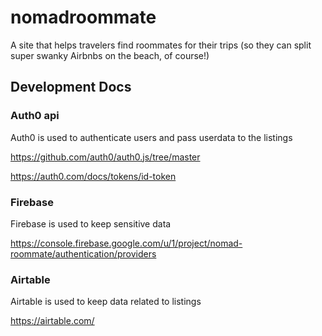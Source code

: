 # nomadroommate
A site that helps travelers find roommates for their trips (so they can split super swanky Airbnbs on the beach, of course!)


## Development Docs

### Auth0 api
Auth0 is used to authenticate users and pass userdata to the listings

https://github.com/auth0/auth0.js/tree/master

https://auth0.com/docs/tokens/id-token

### Firebase
Firebase is used to keep sensitive data

https://console.firebase.google.com/u/1/project/nomad-roommate/authentication/providers 

### Airtable
Airtable is used to keep data related to listings

https://airtable.com/